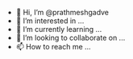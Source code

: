 - 👋 Hi, I’m @prathmeshgadve
- 👀 I’m interested in ...
- 🌱 I’m currently learning ...
- 💞️ I’m looking to collaborate on ...
- 📫 How to reach me ...

<!---
prathmeshgadve/prathmeshgadve is a ✨ special ✨ repository because its `README.md` (this file) appears on your GitHub profile.
You can click the Preview link to take a look at your changes.
--->
